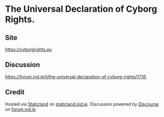 # The Universal Declaration of Cyborg Rights.

## Site

https://cyborgrights.eu

## Discussion

https://forum.ind.ie/t/the-universal-declaration-of-cyborg-rights/1735

## Credit

Hosted via [Staticland](https://github.com/staticland) on [staticland.ind.ie](https://staticland.ind.ie). Discussion powered by [Discourse](https://github.com/discourse/discourse) on [forum.ind.ie](https://forum.ind.ie)